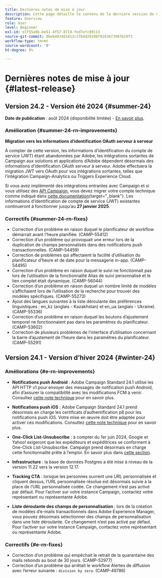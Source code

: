 ```yaml
---
title: Dernières notes de mise à jour
description: Cette page détaille le contenu de la dernière version de Campaign Standard
feature: Overview
role: User
level: Beginner
exl-id: e1f55a9b-be51-4f57-8719-fed7efc89113
source-git-commit: 0beb4934d1412c3f64d28106f9243673907629f3
workflow-type: tm+mt
source-wordcount: '0'
ht-degree: 0%

---
```



# Dernières notes de mise à jour {#latest-release}

<!--
![Control Panel](assets/do-not-localize/cp-icon.png) **New Control Panel release**. [Learn more](https://experienceleague.adobe.com/docs/control-panel/using/release-notes.html){target="_blank"}.-->

<!--
## Early release notes {#e-new-release}

This section lists improvements and changes included in the next Campaign Standard release.

>[!CAUTION]
>
>This content is subject to changes without prior notice until the stage environments upgrade date. Learn more in the [Release planning page](../../rn/using/release-planning.md).
-->

## Version 24.2 - Version été 2024 {#summer-24}

**Date de publication** : août 2024 (disponibilité limitée) - [En savoir plus](../../rn/using/release-planning.md).

### Amélioration {#summer-24-rn-improvements}

**Migration vers les informations d’identification OAuth serveur à serveur**

À compter de cette version, les informations d’identification du compte de service (JWT) étant abandonnées par Adobe, les intégrations sortantes de Campaign aux solutions et applications d’Adobe dépendent désormais des informations d’identification OAuth serveur à serveur. Adobe effectuera la migration JWT vers OAuth pour vos intégrations sortantes, telles que l’intégration Campaign-Analytics ou Triggers Experience Cloud.

Si vous avez implémenté des intégrations entrantes avec Campaign et si vous utilisez des [API Campaign](../../api/using/get-started-apis.md), vous devez migrer votre compte technique comme indiqué dans [cette documentation](https://developer.adobe.com/developer-console/docs/guides/authentication/ServerToServerAuthentication/migration/){target="_blank"}. Les informations d’identification de compte de service (JWT) existantes continueront à fonctionner jusqu’au **27 janvier 2025**.

### Correctifs {#summer-24-rn-fixes}

* Correction d’un problème en raison duquel le planificateur de workflow démarrait avant l’heure planifiée. (CAMP-55412)
* Correction d’un problème qui provoquait une erreur lors de la duplication de champs personnalisés dans des notifications push transactionnelles. (CAMP-54459)
* Correction de problèmes qui affectaient la facilité d’utilisation du planificateur d’heure et de date pour la messagerie in-app. (CAMP-54495)
* Correction d’un problème en raison duquel le suivi ne fonctionnait pas lors de l’utilisation de la fonctionnalité Alias de suivi personnalisé et le lien complet était dynamique. (CAMP-56044)
* Correction d’un problème en raison duquel un nombre limité de modèles s’affichaient lors de l’utilisation de la recherche pour trouver des modèles spécifiques. (CAMP-55273)
* Ajout des langues suivantes à la liste déroulante des préférences linguistiques : en_kz (anglais - Kazakhstan) et en_ua (anglais - Ukraine). (CAMP-55336)
* Correction d’un problème en raison duquel les boutons d’ajustement temporel ne fonctionnaient pas dans les paramètres du planificateur. (CAMP-53602)
* Correction de plusieurs problèmes de l’interface d’utilisation concernant la barre d’ajustement de l’heure dans les paramètres du planificateur. (CAMP-55291)

## Version 24.1 - Version d’hiver 2024 {#winter-24}

### Améliorations {#e-rn-improvements}

* **Notifications push Android** : Adobe Campaign Standard 24.1 utilise les API HTTP v1 pour envoyer des messages de notification push Android, afin d’assurer la compatibilité avec les modifications FCM à venir. Consultez [cette note technique](../../administration/using/push-technote.md) pour en savoir plus.

* **Notifications push iOS** : Adobe Campaign Standard 24.1 prend désormais en charge les certificats d’authentification p8 pour les notifications push iOS. Votre mise en œuvre doit être adaptée pour activer ces modifications. Consultez [cette note technique](../../administration/using/push-technote.md) pour en savoir plus.

* **One-Click List-Unsubscribe** : à compter du 1er juin 2024, Google et Yahoo! exigeront que les expéditeurs et expéditrices se conforment à One-Click List-Unsubscribe. Campaign prend désormais en charge cette fonctionnalité prête à l’emploi. En savoir plus dans [cette section](../../administration/using/configuring-email-channel.md#list-of-email-smtp-parameters).

* **Infrastructure** : la base de données Postgres a été mise à niveau de la version 11.22 vers la version 12.17.

* **Tracking CTA** : lorsque les personnes ouvrent une URL personnalisée et cliquent dessus, l’URL personnalisée résolue est désormais suivie à la place de l’URL personnalisée codée. Ce changement n’est pas activé par défaut. Pour l’activer sur votre instance Campaign, contactez votre représentant ou représentante Adobe.

* **Liste déroulante des champs de personnalisation** : lors de la création de modèles d’e-mails transactionnels dans Adobe Experience Manager, vous pouvez désormais sélectionner des champs de personnalisation dans une liste déroulante. Ce changement n’est pas activé par défaut. Pour l’activer sur votre instance Campaign, contactez votre représentant ou représentante Adobe.

### Correctifs {#e-rn-fixes}

* Correction d’un problème qui empêchait le retrait de la quarantaine des mails rebonds au bout de 30 jours. (CAMP-52977)
* Correction d’un problème qui arrêtait le workflow Alertes de diffusion avec l’erreur suivante : `division by zero`. (CAMP-49786)

